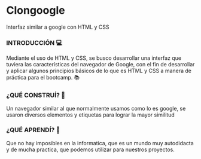 # Clongoogle
Interfaz similar a google con HTML y CSS

### INTRODUCCIÓN :computer:
Mediante el uso de HTML y CSS, se busco desarrollar una interfaz que tuviera las características del navegador de Google, con el fin de desarrollar y aplicar algunos principios básicos de lo que es HTML y CSS a manera de práctica para el bootcamp. :books:

### ¿QUÉ CONSTRUÍ? :page_facing_up:
Un navegador similar al que normalmente usamos como lo es google, se usaron diversos elementos y etiquetas para lograr la mayor similitud 

###  ¿QUÉ APRENDÍ? 🧠
Que no hay imposibles en la informatica, que es un mundo muy autodidacta y de mucha practica, que podemos utilizar para nuestros proyectos.
